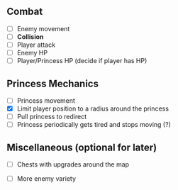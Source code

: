 ## Combat
- [ ] Enemy movement
- [ ] **Collision**
- [ ] Player attack
- [ ] Enemy HP
- [ ] Player/Princess HP (decide if player has HP)

## Princess Mechanics
- [ ] Princess movement
- [x] Limit player position to a radius around the princess
- [ ] Pull princess to redirect
- [ ] Princess periodically gets tired and stops moving (?)

## Miscellaneous (optional for later)
- [ ] Chests with upgrades around the map
- [ ] More enemy variety

